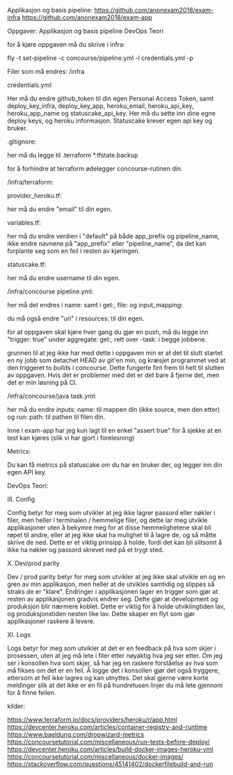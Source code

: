 Applikasjon og basis pipeline:
https://github.com/anonexam2018/exam-infra
https://github.com/anonexam2018/exam-app

Oppgaver:
Applikasjon og basis pipeline
DevOps Teori


for å kjøre oppgaven må du skrive i infra:

fly -t <target-navn> set-pipeline -c concourse/pipeline.yml -l credentials.yml -p <pipeline-navn>

Filer som må endres:
/infra

credentials.yml:

Her må du endre github_token til din egen Personal Access Token, samt deploy_key_infra, deploy_key_app, heroku_email, heroku_api_key, heroku_app_name og statuscake_api_key. Her må du sette inn dine egne deploy keys, og heroku informasjon. Statuscake krever egen api key og bruker.

.gitignore:

her må du legge til 
.terraform
*.tfstate.backup

for å forhindre at terraform ødelegger concourse-rutinen din.

/infra/terraform:

provider_heroku.tf:

her må du endre "email" til din egen.

variables.tf:

her må du endre verdien i "default" på både app_prefix og pipeline_name,
ikke endre navnene på "app_prefix" eller "pipeline_name", da det kan forplante seg som en feil i resten av kjøringen.

statuscake.tf:

her må du endre username til din egen.

/infra/concourse
pipeline.yml:

her må det endres i name: samt i get:, file: og input_mapping:

du må også endre "uri" i resources: til din egen.

for at oppgaven skal kjøre hver gang du gjør en push, må du legge inn "trigger: true" under aggregate: get:, rett over -task: i begge jobbene.

grunnen til at jeg ikke har med dette i oppgaven min er at det til slutt startet en ny jobb som detachet HEAD av git'en min, og kræsjet programmet ved at den triggeret to builds i concourse. Dette fungerte fint frem til helt til slutten av oppgaven. Hvis det er problemer med det er det bare å fjerne det, men det er min løsning på CI. 

/infra/concourse/java
task.yml:

her må du endre inputs: name: til mappen din (ikke source, men den etter) og run: path: til pathen til filen din.

Inne i exam-app har jeg kun lagt til en enkel "assert true" for å sjekke at en test kan kjøres (slik vi har gjort i forelesning)

Metrics:

Du kan få metrics på statuscake om du har en bruker der, og legger inn din egen API key.

DevOps Teori:

III. Config

Config betyr for meg som utvikler at jeg ikke lagrer passord eller nøkler i filer, men heller i terminalen / hemmelige filer, og dette lar meg utvikle applikasjoner uten å bekymre meg for at disse hemmelighetene skal bli røpet til andre, eller at jeg ikke skal ha mulighet til å lagre de, og så måtte skrive de ned. Dette er et viktig prinsipp å holde, fordi det kan bli slitsomt å ikke ha nøkler og passord skrevet ned på et trygt sted.

X. Dev/prod parity

Dev / prod parity betyr for meg som utvikler at jeg ikke skal utvikle en og en gren av min applikasjon, men heller at de utvikles samtidig og slippes så straks de er "klare". Endringer i applikasjonen lager en trigger som gjør at resten av applikasjonen gradvis endrer seg. Dette gjør at development og produksjon blir nærmere koblet. Dette er viktig for å holde utviklingtiden lav, og produksjonstiden nesten like lav. Dette skaper en flyt som gjør applikasjoner raskere å levere. 

XI. Logs

Logs betyr for meg som utvikler at det er en feedback på hva som skjer i prosessen, uten at jeg må lete i filer etter nøyaktig hva jeg ser etter. Om jeg ser i konsollen hva som skjer, så har jeg en raskere forståelse av hva som må fikses om det er en feil. Å logge det i konsollen gjør det også tryggere, ettersom at feil ikke lagres og kan utnyttes. Det skal gjerne være korte meldinger slik at det ikke er en fil på hundretusen linjer du må lete gjennom for å finne feilen.


kilder:

https://www.terraform.io/docs/providers/heroku/r/app.html
https://devcenter.heroku.com/articles/container-registry-and-runtime
https://www.baeldung.com/dropwizard-metrics
https://concoursetutorial.com/miscellaneous/run-tests-before-deploy/
https://devcenter.heroku.com/articles/build-docker-images-heroku-yml
https://concoursetutorial.com/miscellaneous/docker-images/
https://stackoverflow.com/questions/45141402/dockerfilebuild-and-run
